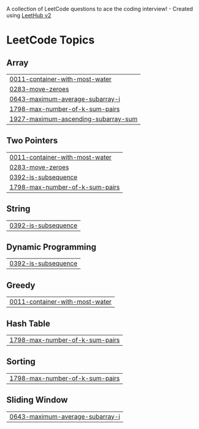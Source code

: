 A collection of LeetCode questions to ace the coding interview! - Created using [LeetHub v2](https://github.com/arunbhardwaj/LeetHub-2.0)
<!---LeetCode Topics Start-->
# LeetCode Topics
## Array
|  |
| ------- |
| [0011-container-with-most-water](https://github.com/ayushdhiman101/LeetCodes/tree/master/0011-container-with-most-water) |
| [0283-move-zeroes](https://github.com/ayushdhiman101/LeetCodes/tree/master/0283-move-zeroes) |
| [0643-maximum-average-subarray-i](https://github.com/ayushdhiman101/LeetCodes/tree/master/0643-maximum-average-subarray-i) |
| [1798-max-number-of-k-sum-pairs](https://github.com/ayushdhiman101/LeetCodes/tree/master/1798-max-number-of-k-sum-pairs) |
| [1927-maximum-ascending-subarray-sum](https://github.com/ayushdhiman101/LeetCodes/tree/master/1927-maximum-ascending-subarray-sum) |
## Two Pointers
|  |
| ------- |
| [0011-container-with-most-water](https://github.com/ayushdhiman101/LeetCodes/tree/master/0011-container-with-most-water) |
| [0283-move-zeroes](https://github.com/ayushdhiman101/LeetCodes/tree/master/0283-move-zeroes) |
| [0392-is-subsequence](https://github.com/ayushdhiman101/LeetCodes/tree/master/0392-is-subsequence) |
| [1798-max-number-of-k-sum-pairs](https://github.com/ayushdhiman101/LeetCodes/tree/master/1798-max-number-of-k-sum-pairs) |
## String
|  |
| ------- |
| [0392-is-subsequence](https://github.com/ayushdhiman101/LeetCodes/tree/master/0392-is-subsequence) |
## Dynamic Programming
|  |
| ------- |
| [0392-is-subsequence](https://github.com/ayushdhiman101/LeetCodes/tree/master/0392-is-subsequence) |
## Greedy
|  |
| ------- |
| [0011-container-with-most-water](https://github.com/ayushdhiman101/LeetCodes/tree/master/0011-container-with-most-water) |
## Hash Table
|  |
| ------- |
| [1798-max-number-of-k-sum-pairs](https://github.com/ayushdhiman101/LeetCodes/tree/master/1798-max-number-of-k-sum-pairs) |
## Sorting
|  |
| ------- |
| [1798-max-number-of-k-sum-pairs](https://github.com/ayushdhiman101/LeetCodes/tree/master/1798-max-number-of-k-sum-pairs) |
## Sliding Window
|  |
| ------- |
| [0643-maximum-average-subarray-i](https://github.com/ayushdhiman101/LeetCodes/tree/master/0643-maximum-average-subarray-i) |
<!---LeetCode Topics End-->